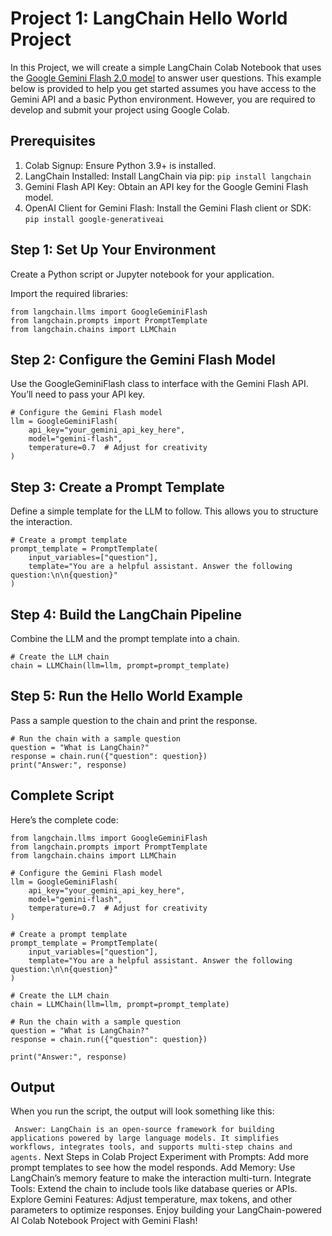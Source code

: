 # Project 1: LangChain Hello World Project

In this Project, we will create a simple LangChain Colab Notebook that uses the [Google Gemini Flash 2.0 model](https://ai.google.dev/gemini-api/docs/models/gemini-v2) to answer user questions. This example below is provided to help you get started assumes you have access to the Gemini API and a basic Python environment. However, you are required to develop and submit your project using Google Colab.

## Prerequisites
1. Colab Signup: Ensure Python 3.9+ is installed.
2. LangChain Installed: Install LangChain via pip:
`pip install langchain` 
3. Gemini Flash API Key: Obtain an API key for the Google Gemini Flash model.
4. OpenAI Client for Gemini Flash: Install the Gemini Flash client or SDK:
`pip install google-generativeai`
## Step 1: Set Up Your Environment
Create a Python script or Jupyter notebook for your application.

Import the required libraries:
```
from langchain.llms import GoogleGeminiFlash
from langchain.prompts import PromptTemplate
from langchain.chains import LLMChain
```
## Step 2: Configure the Gemini Flash Model

Use the GoogleGeminiFlash class to interface with the Gemini Flash API. You’ll need to pass your API key.
```
# Configure the Gemini Flash model
llm = GoogleGeminiFlash(
    api_key="your_gemini_api_key_here",
    model="gemini-flash",
    temperature=0.7  # Adjust for creativity
)
```
## Step 3: Create a Prompt Template
Define a simple template for the LLM to follow. This allows you to structure the interaction.
```
# Create a prompt template
prompt_template = PromptTemplate(
    input_variables=["question"],
    template="You are a helpful assistant. Answer the following question:\n\n{question}"
)
```
## Step 4: Build the LangChain Pipeline
Combine the LLM and the prompt template into a chain.
```
# Create the LLM chain
chain = LLMChain(llm=llm, prompt=prompt_template)
```
## Step 5: Run the Hello World Example
Pass a sample question to the chain and print the response.
```
# Run the chain with a sample question
question = "What is LangChain?"
response = chain.run({"question": question})
print("Answer:", response)
```
## Complete Script
Here’s the complete code:
```
from langchain.llms import GoogleGeminiFlash
from langchain.prompts import PromptTemplate
from langchain.chains import LLMChain

# Configure the Gemini Flash model
llm = GoogleGeminiFlash(
    api_key="your_gemini_api_key_here",
    model="gemini-flash",
    temperature=0.7  # Adjust for creativity
)

# Create a prompt template
prompt_template = PromptTemplate(
    input_variables=["question"],
    template="You are a helpful assistant. Answer the following question:\n\n{question}"
)

# Create the LLM chain
chain = LLMChain(llm=llm, prompt=prompt_template)

# Run the chain with a sample question
question = "What is LangChain?"
response = chain.run({"question": question})

print("Answer:", response)
```
## Output
When you run the script, the output will look something like this:

` Answer: LangChain is an open-source framework for building applications powered by large language models. It simplifies workflows, integrates tools, and supports multi-step chains and agents.`
Next Steps in Colab Project
Experiment with Prompts: Add more prompt templates to see how the model responds.
Add Memory: Use LangChain’s memory feature to make the interaction multi-turn.
Integrate Tools: Extend the chain to include tools like database queries or APIs.
Explore Gemini Features: Adjust temperature, max tokens, and other parameters to optimize responses.
Enjoy building your LangChain-powered AI Colab Notebook Project with Gemini Flash!